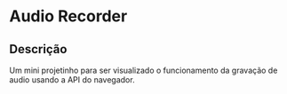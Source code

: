 # Audio Recorder

## Descrição
Um mini projetinho para ser visualizado o funcionamento da gravação de audio usando a API do navegador.

